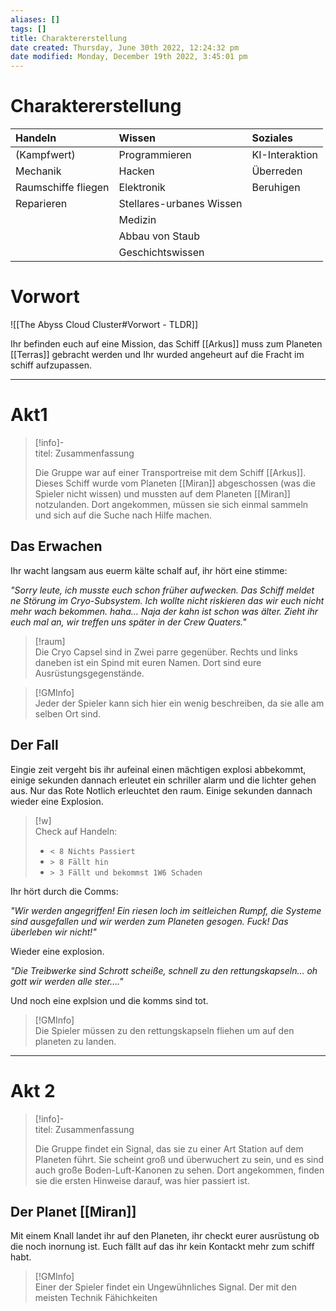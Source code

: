 ```yaml
---
aliases: []
tags: []
title: Charaktererstellung
date created: Thursday, June 30th 2022, 12:24:32 pm
date modified: Monday, December 19th 2022, 3:45:01 pm
---
```


# Charaktererstellung

| **Handeln** | **Wissen** | **Soziales** |
| :------------------ | :----------------------- | :------------- |
| (Kampfwert) | Programmieren | KI-Interaktion |
| Mechanik | Hacken | Überreden |
| Raumschiffe fliegen | Elektronik | Beruhigen |
| Reparieren | Stellares-urbanes Wissen | |
| | Medizin | |
| | Abbau von Staub | |
| | Geschichtswissen | |

# Vorwort

![[The Abyss Cloud Cluster#Vorwort - TLDR]]

Ihr befinden euch auf eine Mission, das Schiff [[Arkus]] muss zum Planeten [[Terras]] gebracht werden und Ihr wurded angeheurt auf die Fracht im schiff aufzupassen.

---

# Akt1

> [!info]-  
> titel: Zusammenfassung
>
> Die Gruppe war auf einer Transportreise mit dem Schiff [[Arkus]]. Dieses Schiff wurde vom Planeten [[Miran]] abgeschossen (was die Spieler nicht wissen) und mussten auf dem Planeten [[Miran]] notzulanden. Dort angekommen, müssen sie sich einmal sammeln und sich auf die Suche nach Hilfe machen.

## Das Erwachen

Ihr wacht langsam aus euerm kälte schalf auf, ihr hört eine stimme:

_"Sorry leute, ich musste euch schon früher aufwecken. Das Schiff meldet ne Störung im Cryo-Subsystem. Ich wollte nicht riskieren das wir euch nicht mehr wach bekommen. haha… Naja der kahn ist schon was älter. Zieht ihr euch mal an, wir treffen uns später in der Crew Quaters."_

> [!raum]  
> Die Cryo Capsel sind in Zwei parre gegenüber. Rechts und links daneben ist ein Spind mit euren Namen. Dort sind eure Ausrüstungsgegenstände.

> [!GMInfo]  
> Jeder der Spieler kann sich hier ein wenig beschreiben, da sie alle am selben Ort sind.

## Der Fall

Eingie zeit vergeht bis ihr aufeinal einen mächtigen explosi abbekommt, einige sekunden dannach erleutet ein schriller alarm und die lichter gehen aus. Nur das Rote Notlich erleuchtet den raum. Einige sekunden dannach wieder eine Explosion.

> [!w]  
> Check auf Handeln:
> - `< 8 Nichts Passiert`
> - `> 8 Fällt hin`
> - `> 3 Fällt und bekommst 1W6 Schaden`

Ihr hört durch die Comms:

_"Wir werden angegriffen! Ein riesen loch im seitleichen Rumpf, die Systeme sind ausgefallen und wir werden zum Planeten gesogen. Fuck! Das überleben wir nicht!"_

Wieder eine explosion.

_"Die Treibwerke sind Schrott scheiße, schnell zu den rettungskapseln… oh gott wir werden alle ster…."_

Und noch eine explsion und die komms sind tot.

> [!GMInfo]  
> Die Spieler müssen zu den rettungskapseln fliehen um auf den planeten zu landen.

---

# Akt 2

> [!info]-  
> titel: Zusammenfassung
>
> Die Gruppe findet ein Signal, das sie zu einer Art Station auf dem Planeten führt. Sie scheint groß und überwuchert zu sein, und es sind auch große Boden-Luft-Kanonen zu sehen. Dort angekommen, finden sie die ersten Hinweise darauf, was hier passiert ist.

## Der Planet [[Miran]]

Mit einem Knall landet ihr auf den Planeten, ihr checkt eurer ausrüstung ob die noch inornung ist. Euch fällt auf das ihr kein Kontackt mehr zum schiff habt.

> [!GMInfo]  
> Einer der Spieler findet ein Ungewühnliches Signal. Der mit den meisten Technik Fähichkeiten
